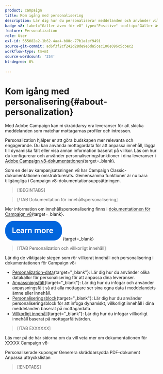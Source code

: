 ```yaml
---
product: campaign
title: Kom igång med personalisering
description: Lär dig hur du personaliserar meddelanden och använder villkorat innehåll i Campaign
badge-v8: label="Gäller även för v8" type="Positive" tooltip="Gäller även Campaign v8"
feature: Personalization
role: User
exl-id: 555082a2-1b62-4aa4-b80c-77b1a1ef9491
source-git-commit: ad6f3f2cf242d28de9e6da5cec100e096c5cbec2
workflow-type: tm+mt
source-wordcount: '254'
ht-degree: 0%

---
```


# Kom igång med personalisering{#about-personalization}

Med Adobe Campaign kan ni skräddarsy era leveranser för att skicka meddelanden som matchar mottagarnas profiler och intressen.

Personalization hjälper er att göra budskapen mer relevanta och engagerande. Du kan använda mottagardata för att anpassa innehåll, lägga till dynamiska fält eller visa annan information baserat på villkor. Läs om hur du konfigurerar och använder personaliseringsfunktioner i dina leveranser i [Adobe Campaign v8-dokumentationen](https://experienceleague.adobe.com/docs/campaign/campaign-v8/send/personalize/personalize.html){target=_blank}.

Som en del av kampanjsatsningen v8 har Campaign Classic-dokumentationen omstrukturerats. Gemensamma funktioner är nu bara tillgängliga i Campaign v8-dokumentationsuppsättningen.

>[!BEGINTABS]

>[!TAB Dokumentation för innehållspersonalisering]

Mer information om innehållspersonalisering finns i [dokumentationen för Campaign v8](https://experienceleague.adobe.com/docs/campaign/campaign-v8/send/personalize/personalize.html){target=_blank}.


[![bild](../../assets/do-not-localize/learn-more-button.svg)](https://experienceleague.adobe.com/docs/campaign/campaign-v8/send/personalize/personalize.html){target=_blank}


>[!TAB Personalization och villkorligt innehåll]

Lär dig de viktigaste stegen som rör villkorat innehåll och personalisering i dokumentationen för Campaign v8:

* [Personalization-data](https://experienceleague.adobe.com/docs/campaign/campaign-v8/send/personalize/personalization-data.html){target="_blank"}: Lär dig hur du använder olika datakällor för personalisering för att anpassa dina leveranser.
* [Anpassningsfält](https://experienceleague.adobe.com/docs/campaign/campaign-v8/send/personalize/personalization-fields.html){target="_blank"}: Lär dig hur du infogar och använder anpassningsfält så att alla mottagare ser sina egna data i meddelandets ämne eller innehåll.
* [Personaliseringsblock](https://experienceleague.adobe.com/docs/campaign/campaign-v8/send/personalize/personalization-blocks.html){target="_blank"}: Lär dig hur du använder personaliseringsblock för att infoga dynamiskt, villkorligt innehåll i dina meddelanden baserat på mottagardata.
* [Villkorligt innehåll](https://experienceleague.adobe.com/docs/campaign/campaign-v8/send/personalize/conditions.html){target="_blank"}: Lär dig hur du infogar villkorligt innehåll baserat på mottagarfältvärden.

>[!TAB EXXXXXX]

Läs mer på de här sidorna om du vill veta mer om dokumentationen för XXXXX Campaign v8:

Personaliserade kuponger
Generera skräddarsydda PDF-dokument
Anpassa uttryckslistan

>[!ENDTABS]





<!--
Adobe Campaign lets you mass deliver personalized electronic messages to a target population.

Before starting sending emails:

* Make sure recipient profiles contain at least an email address.
* Learn more about the Adobe Campaign [Delivery best practices](delivery-best-practices.md).
* Read out these sections to learn more about Deliverability: [Deliverability management in Campaign](about-deliverability.md) and [Deliverability best practices guide](https://experienceleague.adobe.com/docs/deliverability-learn/deliverability-best-practice-guide/introduction.html).

The key steps to send an email are as follows:

* [Create an email delivery](creating-an-email-delivery.md)
* [Define the target population](steps-defining-the-target-population.md)
* [Define the email content](defining-the-email-content.md)
* [Send the email](sending-messages.md)
* [Monitor the delivery](about-delivery-monitoring.md)

The sections below provide information that is specific to the email channel. For global information on how to create a delivery, refer to [this section](steps-about-delivery-creation-steps.md).
-->